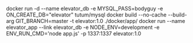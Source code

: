 docker run -d --name elevator_db -e MYSQL_PASS=bodyguy -e ON_CREATE_DB="elevator" tutum/mysql
docker build --no-cache --build-arg GIT_BRANCH=master -t elevator:1.0 ./docker/app/
docker run --name elevator_app --link elevator_db -e NODE_ENV=development -e ENV_RUN_CMD='node app.js' -p 1337:1337 elevator:1.0